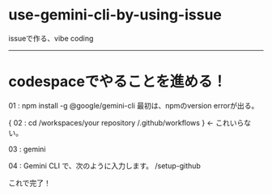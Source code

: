 # use-gemini-cli-by-using-issue
issueで作る、vibe coding

---

# codespaceでやることを進める！

01 : 
npm install -g @google/gemini-cli
最初は、npmのversion errorが出る。

{ 02 : 
cd /workspaces/your repository /.github/workflows
} <- これいらない。

03 : 
gemini

04 : 
Gemini CLI で、次のように入力します。
/setup-github

これで完了！
